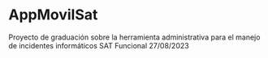 # AppMovilSat
Proyecto de graduación sobre la herramienta administrativa para el manejo de incidentes informáticos SAT Funcional 27/08/2023
